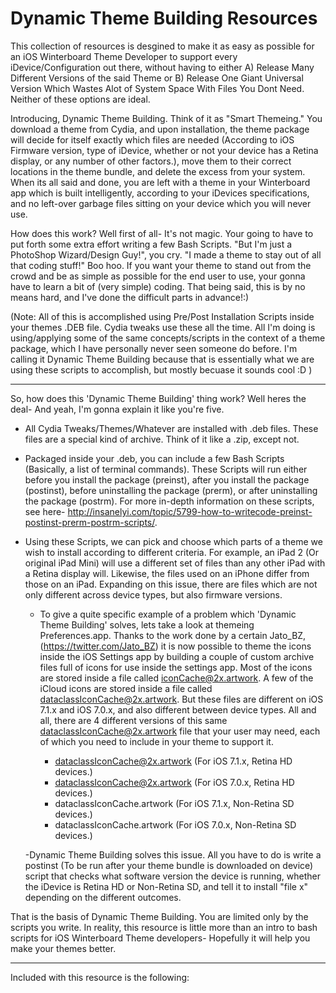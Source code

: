Dynamic Theme Building Resources
=======================================

This collection of resources is desgined to make it as easy as possible for an iOS Winterboard Theme Developer to support every iDevice/Configuration out there, without having to either A) Release Many Different Versions of the said Theme or B) Release One Giant Universal Version Which Wastes Alot of System Space With Files You Dont Need. Neither of these options are ideal.

Introducing, Dynamic Theme Building. Think of it as "Smart Themeing." You download a theme from Cydia, and upon installation, the theme package will decide for itself exactly which files are needed (According to iOS Firmware version, type of iDevice, whether or not your device has a Retina display, or any number of other factors.), move them to their correct locations in the theme bundle, and delete the excess from your system. When its all said and done, you are left with a theme in your Winterboard app which is built intelligently, according to your iDevices specifications, and no left-over garbage files sitting on your device which you will never use.

How does this work? Well first of all- It's not magic. Your going to have to put forth some extra effort writing a few Bash Scripts. "But I'm just a PhotoShop Wizard/Design Guy!", you cry. "I made a theme to stay out of all that coding stuff!" Boo hoo. If you want your theme to stand out from the crowd and be as simple as possible for the end user to use, your gonna have to learn a bit of (very simple) coding. That being said, this is by no means hard, and I've done the difficult parts in advance!:)

(Note: All of this is accomplished using Pre/Post Installation Scripts inside your themes .DEB file. Cydia tweaks use these all the time. All I'm doing is using/applying some of the same concepts/scripts in the context of a theme package, which I have personally never seen someone do before. I'm calling it Dynamic Theme Building because that is essentially what we are using these scripts to accomplish, but mostly becuase it sounds cool :D )
***

So, how does this 'Dynamic Theme Building' thing work? Well heres the deal- And yeah, I'm gonna explain it like you're five.

- All Cydia Tweaks/Themes/Whatever are installed with .deb files. These files are a special kind of archive. Think of it like a .zip, except not.

- Packaged inside your .deb, you can include a few Bash Scripts (Basically, a list of terminal commands). These Scripts will run either before you install the package (preinst), after you install the package (postinst), before uninstalling the package (prerm), or after uninstalling the package (postrm). For more in-depth information on these scripts, see here- http://insanelyi.com/topic/5799-how-to-writecode-preinst-postinst-prerm-postrm-scripts/. 

- Using these Scripts, we can pick and choose which parts of a theme we wish to install according to different criteria. For example, an iPad 2 (Or original iPad Mini) will use a different set of files than any other iPad with a Retina display will. Likewise, the files used on an iPhone differ from those on an iPad. Expanding on this issue, there are files which are not only different across device types, but also firmware versions. 

  - To give a quite specific example of a problem which 'Dynamic Theme Building' solves, lets take a look at themeing Preferences.app. Thanks to the work done by a certain Jato_BZ, (https://twitter.com/Jato_BZ) it is now possible to theme the icons inside the iOS Settings app by building a couple of custom archive files full of icons for use inside the settings app. Most of the icons are stored inside a file called iconCache@2x.artwork. A few of the iCloud icons are stored inside a file called dataclassIconCache@2x.artwork. But these files are different on iOS 7.1.x and iOS 7.0.x, and also different between device types. All and all, there are 4 different versions of this same dataclassIconCache@2x.artwork file that your user may need, each of which you need to include in your theme to support it.
  
    - dataclassIconCache@2x.artwork (For iOS 7.1.x, Retina HD devices.)
    - dataclassIconCache@2x.artwork (For iOS 7.0.x, Retina HD devices.)
    - dataclassIconCache.artwork (For iOS 7.1.x, Non-Retina SD devices.)
    - dataclassIconCache.artwork (For iOS 7.0.x, Non-Retina SD devices.)
    
  -Dynamic Theme Building solves this issue. All you have to do is write a postinst (To be run after your theme bundle is downloaded on device) script that checks what software version the device is running, whether the iDevice is Retina HD or Non-Retina SD, and tell it to install "file x" depending on the different outcomes.

That is the basis of Dynamic Theme Building. You are limited only by the scripts you write. In reality, this resource is little more than an intro to bash scripts for iOS Winterboard Theme developers- Hopefully it will help you make your themes better.
***

Included with this resource is the following:
